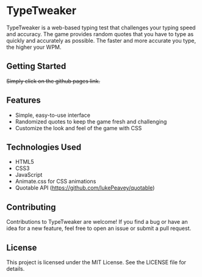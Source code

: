 # TypeTweaker

TypeTweaker is a web-based typing test that challenges your typing speed and accuracy. The game provides random quotes that you have to type as quickly and accurately as possible. The faster and more accurate you type, the higher your WPM.

## Getting Started

~~Simply click on the github pages link.~~

## Features

- Simple, easy-to-use interface
- Randomized quotes to keep the game fresh and challenging
- Customize the look and feel of the game with CSS

## Technologies Used

- HTML5
- CSS3
- JavaScript
- Animate.css for CSS animations
- Quotable API (https://github.com/lukePeavey/quotable)

## Contributing

Contributions to TypeTweaker are welcome! If you find a bug or have an idea for a new feature, feel free to open an issue or submit a pull request.

## License

This project is licensed under the MIT License. See the LICENSE file for details.
